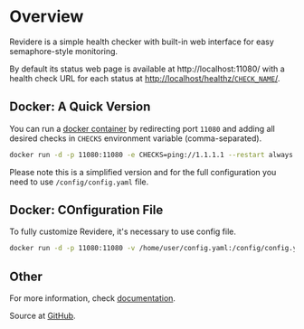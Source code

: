 # Overview

Revidere is a simple health checker with built-in web interface for easy
semaphore-style monitoring.

By default its status web page is available at http://localhost:11080/ with a
health check URL for each status at [http://localhost/healthz/`CHECK_NAME`/](http://localhost/healthz/).


## Docker: A Quick Version

You can run a [docker container](https://hub.docker.com/repository/docker/aaseq/revidere/)
by redirecting port `11080` and adding all desired checks in `CHECKS` environment
variable (comma-separated).

```bash
docker run -d -p 11080:11080 -e CHECKS=ping://1.1.1.1 --restart always --name revidere aaseq/revidere:latest
```

Please note this is a simplified version and for the full configuration you need
to use `/config/config.yaml` file.


## Docker: COnfiguration File

To fully customize Revidere, it's necessary to use config file.

```bash
docker run -d -p 11080:11080 -v /home/user/config.yaml:/config/config.yaml --restart always --name revidere aaseq/revidere:latest
```


## Other

For more information, check [documentation](https://aaseq.com/revidere/).

Source at [GitHub](https://github.com/aaseq/revidere).
